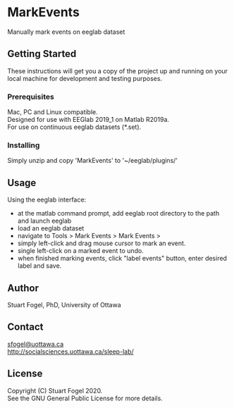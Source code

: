 # MarkEvents

Manually mark events on eeglab dataset

## Getting Started

These instructions will get you a copy of the project up and running on your local machine for development and testing purposes.

### Prerequisites

Mac, PC and Linux compatible.  
Designed for use with EEGlab 2019_1 on Matlab R2019a.  
For use on continuous eeglab datasets (*.set).  

### Installing

Simply unzip and copy 'MarkEvents' to '~/eeglab/plugins/'

## Usage

Using the eeglab interface:

* at the matlab command prompt, add eeglab root directory to the path and launch eeglab
* load an eeglab dataset
* navigate to Tools > Mark Events > Mark Events >
* simply left-click and drag mouse cursor to mark an event. 
* single left-click on a marked event to undo.
* when finished marking events, click "label events" button, enter desired label and save.

## Author

Stuart Fogel, PhD, University of Ottawa

## Contact 

sfogel@uottawa.ca  
http://socialsciences.uottawa.ca/sleep-lab/

## License

Copyright (C) Stuart Fogel 2020.  
See the GNU General Public License for more details.
